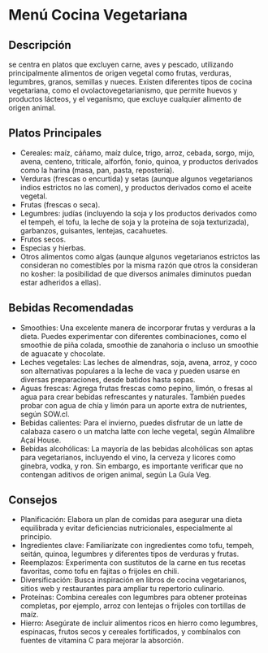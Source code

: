 # Menú Cocina Vegetariana

## Descripción
se centra en platos que excluyen carne, aves y pescado, utilizando principalmente alimentos de origen vegetal como frutas, verduras, legumbres, granos, semillas y nueces. Existen diferentes tipos de cocina vegetariana, como el ovolactovegetarianismo, que permite huevos y productos lácteos, y el veganismo, que excluye cualquier alimento de origen animal.

## Platos Principales
- Cereales: maíz, cáñamo, maíz dulce, trigo, arroz, cebada, sorgo, mijo, avena, centeno, triticale, alforfón, fonio, quinoa, y productos derivados como la harina (masa, pan, pasta, repostería).
- Verduras (frescas o encurtida) y setas (aunque algunos vegetarianos indios estrictos no las comen), y productos derivados como el aceite vegetal.
- Frutas (frescas o seca).
- Legumbres: judías (incluyendo la soja y los productos derivados como el tempeh, el tofu, la leche de soja y la proteína de soja texturizada), garbanzos, guisantes, lentejas, cacahuetes.
- Frutos secos.
- Especias y hierbas.
- Otros alimentos como algas (aunque algunos vegetarianos estrictos las consideran no comestibles por la misma razón que otros la consideran no kosher: la posibilidad de que diversos animales diminutos puedan estar adheridos a ellas).

## Bebidas Recomendadas
- Smoothies: Una excelente manera de incorporar frutas y verduras a la dieta. Puedes experimentar con diferentes combinaciones, como el smoothie de piña colada, smoothie de zanahoria o incluso un smoothie de aguacate y chocolate. 
- Leches vegetales: Las leches de almendras, soja, avena, arroz, y coco son alternativas populares a la leche de vaca y pueden usarse en diversas preparaciones, desde batidos hasta sopas. 
- Aguas frescas: Agrega frutas frescas como pepino, limón, o fresas al agua para crear bebidas refrescantes y naturales. También puedes probar con agua de chía y limón para un aporte extra de nutrientes, según SOW.cl. 
- Bebidas calientes: Para el invierno, puedes disfrutar de un latte de calabaza casero o un matcha latte con leche vegetal, según Almalibre Açaí House. 
- Bebidas alcohólicas: La mayoría de las bebidas alcohólicas son aptas para vegetarianos, incluyendo el vino, la cerveza y licores como ginebra, vodka, y ron. Sin embargo, es importante verificar que no contengan aditivos de origen animal, según La Guía Veg. 

## Consejos
- Planificación: Elabora un plan de comidas para asegurar una dieta equilibrada y evitar deficiencias nutricionales, especialmente al principio. 
- Ingredientes clave: Familiarízate con ingredientes como tofu, tempeh, seitán, quinoa, legumbres y diferentes tipos de verduras y frutas. 
- Reemplazos: Experimenta con sustitutos de la carne en tus recetas favoritas, como tofu en fajitas o frijoles en chili. 
- Diversificación: Busca inspiración en libros de cocina vegetarianos, sitios web y restaurantes para ampliar tu repertorio culinario. 
- Proteínas: Combina cereales con legumbres para obtener proteínas completas, por ejemplo, arroz con lentejas o frijoles con tortillas de maíz. 
- Hierro: Asegúrate de incluir alimentos ricos en hierro como legumbres, espinacas, frutos secos y cereales fortificados, y combínalos con fuentes de vitamina C para mejorar la absorción. 